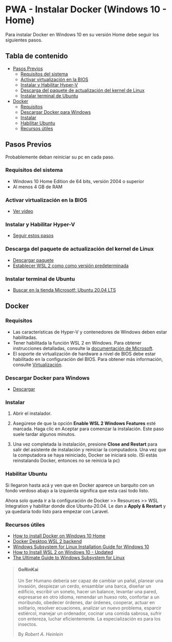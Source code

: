 # PWA - Instalar Docker (Windows 10 - Home)

Para instalar Docker en Windows 10 en su versión Home debe seguir los siguientes pasos.

## Tabla de contenido

- [Pasos Previos](#pasos-previos)
  - [Requisitos del sistema](#requisitos-del-sistema)
  - [Activar virtualización en la BIOS](#activar-virtualización-en-la-bios)
  - [Instalar y Habilitar Hyper-V](#instalar-y-habilitar-hyper-v)
  - [Descarga del paquete de actualización del kernel de Linux](#descarga-del-paquete-de-actualización-del-kernel-de-linux)
  - [Instalar terminal de Ubuntu](#instalar-de-ubuntu)
- [Docker](#docker)
  - [Requisitos](#requisitos)
  - [Descargar Docker para Windows](#descargar-docker-para-windows)
  - [Instalar](#instalar)
  - [Habilitar Ubuntu](#habilitar-ubuntu)
  - [Recursos útiles](#recursos-útiles)

## Pasos Previos

Probablemente deban reiniciar su pc en cada paso.

### Requisitos del sistema

- Windows 10 Home Edition de 64 bits, versión 2004 o superior
- Al menos 4 GB de RAM

### Activar virtualización en la BIOS

- [Ver vídeo](https://www.youtube.com/watch?v=zDKlht-4L2U)

### Instalar y Habilitar Hyper-V

- [Seguir estos pasos](https://www.jasoft.org/Blog/post/como-instalar-hyper-v-en-windows-10-home-edition)

### Descarga del paquete de actualización del kernel de Linux

- [Descargar paquete](https://docs.microsoft.com/es-es/windows/wsl/install-win10#step-4---download-the-linux-kernel-update-package)
- [Establecer WSL 2 como como versión predeterminada](https://docs.microsoft.com/es-es/windows/wsl/install-win10#step-5---set-wsl-2-as-your-default-version)

### Instalar terminal de Ubuntu

- [Buscar en la tienda Microsotf: Ubuntu 20.04 LTS](https://www.microsoft.com/es-ar/p/ubuntu-2004-lts/9n6svws3rx71?rtc=1&activetab=pivot:overviewtab)

## Docker

### Requisitos

- Las características de Hyper-V y contenedores de Windows deben estar habilitadas.
- Tener habilitada la función WSL 2 en Windows. Para obtener instrucciones detalladas, consulte la [documentación de Microsoft](https://docs.docker.com/docker-for-windows/troubleshoot/#virtualization-must-be-enabled).
- El soporte de virtualización de hardware a nivel de BIOS debe estar habilitado en la configuración del BIOS. Para obtener más información, consulte [Virtualización](https://docs.docker.com/docker-for-windows/troubleshoot/#virtualization-must-be-enabled).

### Descargar Docker para Windows

- [Descargar](https://docs.docker.com/docker-for-windows/install/)

### Instalar

1. Abrir el instalador.

2. Asegúrese de que la opción **Enable WSL 2 Windows Features** esté marcada. Haga clic en Aceptar para comenzar la instalación. Este paso suele tardar algunos minutos.

3. Una vez completada la instalación, presione **Close and Restart** para salir del asistente de instalación y reiniciar la computadora. Una vez que la computadora se haya reiniciado, Docker se iniciará solo. (Si estás reinstalando Docker, entonces no se reinicia la pc)

### Habilitar Ubuntu

Si llegaron hasta acá y ven que en Docker aparece un barquito con un fondo verdoso abajo a la izquierda significa que esta casi todo listo.

Ahora solo queda ir a la configuración de Docker >> Resources >> WSL Integration y habilitar donde dice Ubuntu-20.04. Le dan a **Apply & Restart** y ya quedaría todo listo para empezar con Laravel.

### Recursos útiles

- [How to install Docker on Windows 10 Home](https://www.itechtics.com/install-docker/)
- [Docker Desktop WSL 2 backend](https://docs.docker.com/docker-for-windows/wsl/)
- [Windows Subsystem for Linux Installation Guide for Windows 10](https://docs.microsoft.com/en-us/windows/wsl/install-win10)
- [How to Install WSL 2 on Windows 10 - Updated](https://www.omgubuntu.co.uk/how-to-install-wsl2-on-windows-10)
- [The Ultimate Guide to Windows Subsystem for Linux](https://adamtheautomator.com/windows-subsystem-for-linux/)

> #### GoRinKai
>
> Un Ser Humano debería ser capaz de cambiar un pañal, planear una invasión, despiezar un cerdo, ensamblar una barca, diseñar un edificio, escribir un soneto, hacer un balance, levantar una pared, expresarse en otro idioma, remendar un hueso roto, confortar a un moribundo, obedecer órdenes, dar órdenes, cooperar, actuar en solitario, resolver ecuaciones, analizar un nuevo problema, esparcir estiércol, manejar un ordenador, cocinar una comida sabrosa, sufrir con entereza, luchar eficientemente. La especialización es para los insectos.
>
> By _Robert A. Heinlein_
